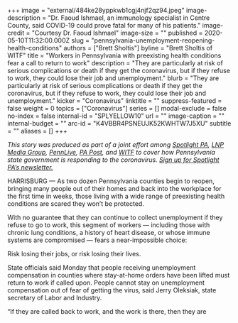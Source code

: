 +++
image = "external/484ke28yppkwb1cgj4njf2qz94.jpeg"
image-description = "Dr. Faoud Ishmael, an immunology specialist in Centre County, said COVID-19 could prove fatal for many of his patients."
image-credit = "Courtesy Dr. Faoud Ishmael"
image-size = ""
published = 2020-05-10T11:32:00.000Z
slug = "pennsylvania-unemployment-reopening-health-conditions"
authors = ["Brett Sholtis"]
byline = "Brett Sholtis of WITF"
title = "Workers in Pennsylvania with preexisting health conditions fear a call to return to work"
description = "They are particularly at risk of serious complications or death if they get the coronavirus, but if they refuse to work, they could lose their job and unemployment."
blurb = "They are particularly at risk of serious complications or death if they get the coronavirus, but if they refuse to work, they could lose their job and unemployment."
kicker = "Coronavirus"
linktitle = ""
suppress-featured = false
weight = 0
topics = ["Coronavirus"]
series = []
modal-exclude = false
no-index = false
internal-id = "SPLYELLOW10"
url = ""
image-caption = ""
internal-budget = ""
arc-id = "K4VBBR4PSNEUJK52KWHTW7J5XU"
subtitle = ""
aliases = []
+++

<i>This story was produced as part of a joint effort among </i><a href="https://www.spotlightpa.org/"><i>Spotlight PA</i></a><i>, </i><a href="https://lancasteronline.com/"><i>LNP Media Group</i></a><i>, </i><a href="https://www.pennlive.com/"><i>PennLive</i></a><i>, </i><a href="https://papost.org/"><i>PA Post</i></a><i>, and </i><a href="https://www.witf.org/"><i>WITF</i></a><i> to cover how Pennsylvania state government is responding to the coronavirus. </i><a href="https://www.spotlightpa.org/newsletters"><i>Sign up for Spotlight PA’s newsletter.</i></a>

HARRISBURG — As two dozen Pennsylvania counties begin to reopen, bringing many people out of their homes and back into the workplace for the first time in weeks, those living with a wide range of preexisting health conditions are scared they won’t be protected.

With no guarantee that they can continue to collect unemployment if they refuse to go to work, this segment of workers — including those with chronic lung conditions, a history of heart disease, or whose immune systems are compromised — fears a near-impossible choice:

Risk losing their jobs, or risk losing their lives.

State officials said Monday that people receiving unemployment compensation in counties where stay-at-home orders have been lifted must return to work if called upon. People cannot stay on unemployment compensation out of fear of getting the virus, said Jerry Oleksiak, state secretary of Labor and Industry.

“If they are called back to work, and the work is there, then they are expected to go back,” Oleksiak said during a conference call.

<script src="https://www.spotlightpa.org/embed.js" async></script><div data-spl-embed-version="1" data-spl-src="https://www.spotlightpa.org/embeds/donate/"></div>

State officials said they will consider requests to extend benefits due to preexisting conditions on a case-by-case basis but offered no clear guidance on what would qualify. And without a guarantee of coverage, workers must essentially roll the dice, said Dr. Faoud Ishmael, an immunology specialist at Mount Nittany Medical Center in Centre County, one of the first 24 counties allowed to reopen.

Ishmael said his patients include people on chemotherapy, cancer survivors, and people who are immunosuppressed due to drugs they take for conditions like rheumatoid arthritis or irritable bowel syndrome.

“These are people who may look fine on the outside, but if they get infected, this could be fatal,” Ishmael said.

People who are immunocompromised tend to “catch everything,” he said. But what’s different with the coronavirus is that doctors lack the typical treatments — vaccines and antivirals — that increase the odds that their patients will survive.

Even for his patients who don’t work, opening up businesses means family members may also be increasing their interactions with sick people at work, potentially bringing the virus home.

Ishmael said he’s been calling patients to help them work through these decisions — and he’s getting plenty of calls from them, as well. He’s become an expert on the federal Family Medical Leave Act, which allows people to get unpaid time off due to an illness.

Often, his patients can’t afford not to work.

“Many of them feel that they don’t have a choice,” Ishmael said, adding that some of his patients rely on employer-based health insurance to pay for the medications that keep them healthy.

Every case is different and will need to be reviewed individually, said Susan Dickinson, director of the state Office of Unemployment Compensation Benefits Policy.

“There is no blanket yes or no,” Dickinson said. “If part of the reason why they’re not going back is because they have a compromised immune system or someone in their family has a compromised immune system, we would look at that as more of a relevant reason than that they were just making more money on unemployment, or something like that.”

However, the department declined to provide specific guidelines for what conditions, if any, would exempt someone from returning to work during the pandemic.

The department also declined to say whether common health conditions that are risk factors for COVID-19 like diabetes, which affects 1.4 million Pennsylvanians, or heart disease, the leading cause of death in the state, would be among the “relevant reasons” Dickinson mentioned.

<script src="https://www.spotlightpa.org/embed.js" async></script><div data-spl-embed-version="1" data-spl-src="https://www.spotlightpa.org/embeds/newsletter/"></div>


For those who don’t return to work, a Labor and Industry spokesperson said there’s no rule stopping an employer from firing them — a move that may compromise unemployment.

“Employment in Pennsylvania is ‘at-will,’ unless you have a contract with your employer, or you are a member of a union with a collective bargaining agreement,” spokesperson Jahmai Sharp said.

Pennsylvania officials have ordered employers to protect their workers by providing personal protective equipment and mandating proper social distancing. However, some workers say those rules aren’t followed, and <a href="https://www.spotlightpa.org/news/2020/05/pennsylvania-workplace-protections-warehouse-tom-wolf/">Gov. Tom Wolf admitted the order can’t be widely enforced.</a>

Talking to reporters Tuesday, Wolf said workers whose complaints are ignored “have the ultimate sanction, which is just to say, ‘Well then, I’m not coming to work.’ ”

For most people, going more than a few months without income isn’t an option, said Joyce Vonada, a registered nurse at a long-term care facility who lives with an autoimmune disorder and is treated by Ishmael.

Vonada is considered an essential worker, but she’s been out on unpaid, federally guaranteed leave since March because of an illness. When her unpaid leave runs out in June, she’ll have to decide whether to return to work or quit.

That’s a question complicated by her illness, which leaves her susceptible to common respiratory infections. She found a medication that worked, but her insurance stopped paying for it and the out-of-pocket cost is prohibitive — $1,500 a week.

While the coronavirus made its way across Pennsylvania, Vonada has been home, fighting a severe respiratory infection. It isn’t COVID-19 — she’s been tested — but she fears that, for her, getting the virus would be a death sentence.

“Do I take care of my health, or do I go back to work and help pay the bills that continue to pile on?”

State officials are in the unenviable position of figuring out how to prevent people from getting sick while also balancing the economic toll the pandemic has wrought, said Gene Barr, the president and CEO of the Pennsylvania Chamber of Business and Industry.

The impact of widespread closures has been “cataclysmic” on the service industry, he said, with 3 in 10 restaurants expected to close within a year. Barr added almost every sector has seen precipitous revenue losses.

Businesses can and should make accommodations for people with serious health problems, Barr said. However, they need people to show up for work.

Ishmael said the vaccine and medications people will need to beat the coronavirus could take more than a year to develop, and he understands that businesses can’t stay closed that long. But thinking about the people he sees every day, he knows some may not survive long enough to see those treatments if they have to go back to work.

He said he’ll offer them his recommendations, and help them as best as he can, hoping to keep them safe until the coronavirus is effectively contained or a treatment is available .

“You have to earn a living, but you need to balance that with the potential of a virus that doesn’t care what you want to do.”

<i>100% ESSENTIAL: </i><a href="https://www.spotlightpa.org/"><i>Spotlight PA</i></a><i> relies on</i><a href="https://www.spotlightpa.org/support"><i> funding from foundations and readers like you</i></a><i> who are committed to accountability journalism that gets results. If you value this reporting, please give a gift today at </i><a href="https://www.spotlightpa.org/donate"><i>spotlightpa.org/donate</i></a><i>.</i>
